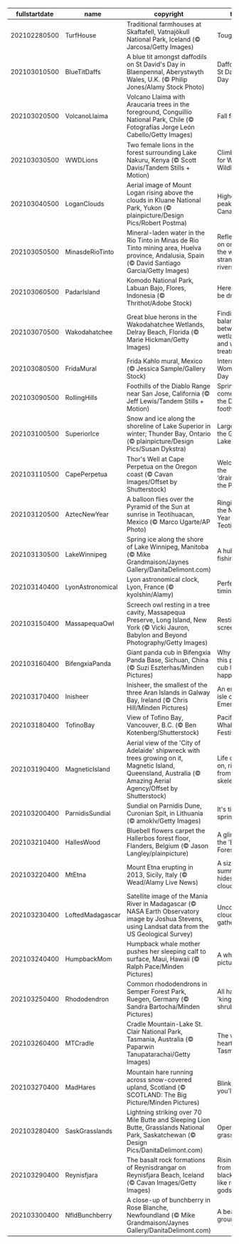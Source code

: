 |fullstartdate|name|copyright|title|image|
|--|--|--|--|--|
202102280500|TurfHouse|Traditional farmhouses at Skaftafell, Vatnajökull National Park, Iceland (© Jarcosa/Getty Images)|Tough turf|![](/en-CA/2021/03/202102280500TurfHouse.jpg)|
202103010500|BlueTitDaffs|A blue tit amongst daffodils on St David's Day in Blaenpennal, Aberystwyth Wales, U.K. (© Philip Jones/Alamy Stock Photo)|Daffodils on St David’s Day|![](/en-CA/2021/03/202103010500BlueTitDaffs.jpg)|
202103020500|VolcanoLlaima|Volcano Llaima with Araucaria trees in the foreground, Conguillío National Park, Chile (© Fotografías Jorge León Cabello/Getty Images)|Fall for Chile|![](/en-CA/2021/03/202103020500VolcanoLlaima.jpg)|
202103030500|WWDLions|Two female lions in the forest surrounding Lake Nakuru, Kenya (© Scott Davis/Tandem Stills + Motion)|Climb a tree for World Wildlife Day|![](/en-CA/2021/03/202103030500WWDLions.jpg)|
202103040500|LoganClouds|Aerial image of Mount Logan rising above the clouds in Kluane National Park, Yukon (© plainpicture/Design Pics/Robert Postma)|Highest peak in Canada|![](/en-CA/2021/03/202103040500LoganClouds.jpg)|
202103050500|MinasdeRioTinto|Mineral-laden water in the Rio Tinto in Minas de Rio Tinto mining area, Huelva province, Andalusia, Spain (© David Santiago Garcia/Getty Images)|Reflecting on one of the world’s strangest rivers|![](/en-CA/2021/03/202103050500MinasdeRioTinto.jpg)|
202103060500|PadarIsland|Komodo National Park, Labuan Bajo, Flores, Indonesia (© Thrithot/Adobe Stock)|Here there be dragons|![](/en-CA/2021/03/202103060500PadarIsland.jpg)|
202103070500|Wakodahatchee|Great blue herons in the Wakodahatchee Wetlands, Delray Beach, Florida (© Marie Hickman/Getty Images)|Finding a balance between wetlands and water treatment|![](/en-CA/2021/03/202103070500Wakodahatchee.jpg)|
202103080500|FridaMural|Frida Kahlo mural, Mexico (© Jessica Sample/Gallery Stock)|International Women's Day|![](/en-CA/2021/03/202103080500FridaMural.jpg)|
202103090500|RollingHills|Foothills of the Diablo Range near San Jose, California (© Jeff Lewis/Tandem Stills + Motion)|Spring comes to the Diablo foothills|![](/en-CA/2021/03/202103090500RollingHills.jpg)|
202103100500|SuperiorIce|Snow and ice along the shoreline of Lake Superior in winter; Thunder Bay, Ontario (© plainpicture/Design Pics/Susan Dykstra)|Largest of the Great Lakes|![](/en-CA/2021/03/202103100500SuperiorIce.jpg)|
202103110500|CapePerpetua|Thor's Well at Cape Perpetua on the Oregon coast (© Cavan Images/Offset by Shutterstock)|Welcome to the ‘drainpipe of the Pacific’|![](/en-CA/2021/03/202103110500CapePerpetua.jpg)|
202103120500|AztecNewYear|A balloon flies over the Pyramid of the Sun at sunrise in Teotihuacan, Mexico (© Marco Ugarte/AP Photo)|Ringing in the New Year at Teotihuacan|![](/en-CA/2021/03/202103120500AztecNewYear.jpg)|
202103130500|LakeWinnipeg|Spring ice along the shore of Lake Winnipeg, Manitoba (© Mike Grandmaison/Jaynes Gallery/DanitaDelimont.com)|A hub for fishing|![](/en-CA/2021/03/202103130500LakeWinnipeg.jpg)|
202103140400|LyonAstronomical|Lyon astronomical clock, Lyon, France (© kyolshin/Alamy)|Perfect timing|![](/en-CA/2021/03/202103140400LyonAstronomical.jpg)|
202103150400|MassapequaOwl|Screech owl resting in a tree cavity, Massapequa Preserve, Long Island, New York (© Vicki Jauron, Babylon and Beyond Photography/Getty Images)|Resting screech owl|![](/en-CA/2021/03/202103150400MassapequaOwl.jpg)|
202103160400|BifengxiaPanda|Giant panda cub in Bifengxia Panda Base, Sichuan, China (© Suzi Eszterhas/Minden Pictures)|Why does this panda cub look so happy?|![](/en-CA/2021/03/202103160400BifengxiaPanda.jpg)|
202103170400|Inisheer|Inisheer, the smallest of the three Aran Islands in Galway Bay, Ireland (© Chris Hill/Minden Pictures)|An emerald isle of the Emerald Isle|![](/en-CA/2021/03/202103170400Inisheer.jpg)|
202103180400|TofinoBay|View of Tofino Bay, Vancouver, B.C. (© Ben Kotenberg/Shutterstock)|Pacific Rim Whale Festival|![](/en-CA/2021/03/202103180400TofinoBay.jpg)|
202103190400|MagneticIsland|Aerial view of the 'City of Adelaide' shipwreck with trees growing on it, Magnetic Island, Queensland, Australia (© Amazing Aerial Agency/Offset by Shutterstock)|Life carries on, rising from a ship’s skeleton|![](/en-CA/2021/03/202103190400MagneticIsland.jpg)|
202103200400|ParnidisSundial|Sundial on Parnidis Dune, Curonian Spit, in Lithuania (© amoklv/Getty Images)|It's time for spring|![](/en-CA/2021/03/202103200400ParnidisSundial.jpg)|
202103210400|HallesWood|Bluebell flowers carpet the Hallerbos forest floor, Flanders, Belgium (© Jason Langley/plainpicture)|A glimpse of the 'Blue Forest'|![](/en-CA/2021/03/202103210400HallesWood.jpg)|
202103220400|MtEtna|Mount Etna erupting in 2013, Sicily, Italy (© Wead/Alamy Live News)|A sizzling summit hides in the clouds|![](/en-CA/2021/03/202103220400MtEtna.jpg)|
202103230400|LoftedMadagascar|Satellite image of the Mania River in Madagascar (© NASA Earth Observatory image by Joshua Stevens, using Landsat data from the US Geological Survey)|Uncommon clouds are gathering|![](/en-CA/2021/03/202103230400LoftedMadagascar.jpg)|
202103240400|HumpbackMom|Humpback whale mother pushes her sleeping calf to surface, Maui, Hawaii (© Ralph Pace/Minden Pictures)|A whale of a picture|![](/en-CA/2021/03/202103240400HumpbackMom.jpg)|
202103250400|Rhododendron|Common rhododendrons in Semper Forest Park, Ruegen, Germany (© Sandra Bartocha/Minden Pictures)|All hail the 'king of shrubs'|![](/en-CA/2021/03/202103250400Rhododendron.jpg)|
202103260400|MTCradle|Cradle Mountain-Lake St. Clair National Park, Tasmania, Australia (© Paparwin Tanupatarachai/Getty Images)|The wild heart of Tasmania|![](/en-CA/2021/03/202103260400MTCradle.jpg)|
202103270400|MadHares|Mountain hare running across snow-covered upland, Scotland (© SCOTLAND: The Big Picture/Minden Pictures)|Blink, and you'll miss it|![](/en-CA/2021/03/202103270400MadHares.jpg)|
202103280400|SaskGrasslands|Lightning striking over 70 Mile Butte and Sleeping Lion Butte, Grasslands National Park, Saskatchewan (© Design Pics/DanitaDelimont.com)|Open, rolling grasslands|![](/en-CA/2021/03/202103280400SaskGrasslands.jpg)|
202103290400|Reynisfjara|The basalt rock formations of Reynisdrangar on Reynisfjara Beach, Iceland (© Cavan Images/Getty Images)|Rising up from the black sand-like rock gods|![](/en-CA/2021/03/202103290400Reynisfjara.jpg)|
202103300400|NfldBunchberry|A close-up of bunchberry in Rose Blanche, Newfoundland (© Mike Grandmaison/Jaynes Gallery/DanitaDelimont.com)|A beautiful groundcover|![](/en-CA/2021/03/202103300400NfldBunchberry.jpg)|
